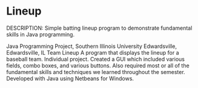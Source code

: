 # Lineup

DESCRIPTION: Simple batting lineup program to demonstrate fundamental skills in Java programming. 

Java Programming Project, Southern Illinois University Edwardsville, Edwardsville, IL
Team Lineup
A program that displays the lineup for a baseball team.
Individual project.
Created a GUI which included various fields, combo boxes, and various buttons. Also required most or all of the fundamental skills and techniques we learned throughout the semester.
Developed with Java using Netbeans for Windows.

